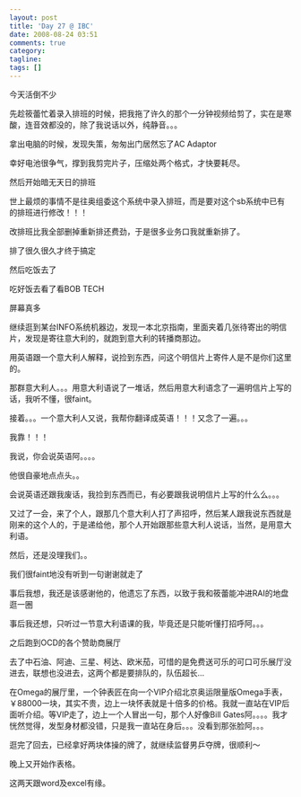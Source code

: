 ```yaml
---
layout: post
title: 'Day 27 @ IBC'
date: 2008-08-24 03:51
comments: true
category:
tagline:
tags: []
---
```


今天活倒不少

先趁筱蕾忙着录入排班的时候，把我拖了许久的那个一分钟视频给剪了，实在是寒酸，连音效都没的，除了我说话以外，纯静音。。。

拿出电脑的时候，发现失策，匆匆出门居然忘了AC Adaptor

幸好电池很争气，撑到我剪完片子，压缩处两个格式，才快要耗尽。

然后开始暗无天日的排班

世上最烦的事情不是往奥组委这个系统中录入排班，而是要对这个sb系统中已有的排班进行修改！！！

改排班比我全部删掉重新排还费劲，于是很多业务口我就重新排了。

排了很久很久才终于搞定

然后吃饭去了

吃好饭去看了看BOB TECH

屏幕真多

继续逛到某台INFO系统机器边，发现一本北京指南，里面夹着几张待寄出的明信片，发现是寄往意大利的，就跑到意大利的转播商那边。

用英语跟一个意大利人解释，说捡到东西，问这个明信片上寄件人是不是你们这里的。

那群意大利人。。。用意大利语说了一堆话，然后用意大利语念了一遍明信片上写的话，我听不懂，很faint。

接着。。。一个意大利人又说，我帮你翻译成英语！！！又念了一遍。。。

我靠！！！

我说，你会说英语阿。。。。

他很自豪地点点头。。

会说英语还跟我废话，我捡到东西而已，有必要跟我说明信片上写的什么么。。。

又过了一会，来了个人，跟那几个意大利人打了声招呼，然后某人跟我说东西就是刚来的这个人的，于是递给他，那个人开始跟那些意大利人说话，当然，是用意大利语。

然后，还是没理我们。。

我们很faint地没有听到一句谢谢就走了

事后我想，我还是该感谢他的，他遗忘了东西，以致于我和筱蕾能冲进RAI的地盘逛一圈

事后我还想，只听过一节意大利语课的我，毕竟还是只能听懂打招呼阿。。。

之后跑到OCD的各个赞助商展厅

去了中石油、阿迪、三星、柯达、欧米茄，可惜的是免费送可乐的可口可乐展厅没进去，联想也没进去，这两个都是要排队的，队伍超长…

在Omega的展厅里，一个钟表匠在向一个VIP介绍北京奥运限量版Omega手表，￥88000一块，其实不贵，边上一块怀表就是十倍多的价格。我就一直站在VIP后面听介绍。等VIP走了，边上一个人冒出一句，那个人好像Bill Gates阿。。。。我才恍然觉得，发型身材都没错，只是我一直站在身后。。。没看到那张脸阿。。。

逛完了回去，已经拿好两块体操的牌了，就继续监督男乒夺牌，很顺利～

晚上又开始作表格。

这两天跟word及excel有缘。
